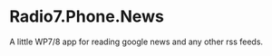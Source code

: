 Radio7.Phone.News
=================

A little WP7/8 app for reading google news and any other rss feeds.
